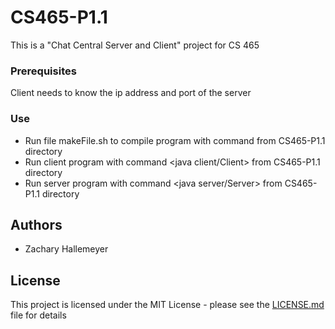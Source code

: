 # CS465-P1.1
This is a "Chat Central Server and Client" project for CS 465

### Prerequisites

Client needs to know the ip address and port of the server

### Use

- Run file makeFile.sh to compile program with command <sh makeFile.sh> from CS465-P1.1 directory   
- Run client program with command <java client/Client> from CS465-P1.1 directory
- Run server program with command <java server/Server> from CS465-P1.1 directory

## Authors
- Zachary Hallemeyer

## License

This project is licensed under the MIT License - please see the [LICENSE.md](LICENSE.md) file for details
